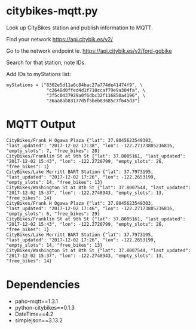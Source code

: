 # citybikes-mqtt.py
Look up CityBikes station and publish information to MQTT.

Find your network
https://api.citybik.es/v2/

Go to the network endpoint ie.
https://api.citybik.es/v2/ford-gobike

Search for that station, note IDs.

Add IDs to myStations list:
```
myStations = ["8302e5d11a6c84bac27a774de41474f9", \
               "c2648d0ffed4d1f710ccaf79e9a304fa", \
               "3f5c0437929a0f6dbc32f116850a4196", \
               "36aa8ab83177d5f5beb83685c7f645d3"]
```

# MQTT Output
```
CityBikes/Frank H Ogawa Plaza {"lat": 37.8045623549303, "last_updated": "2017-12-02 17:38", "lon": -122.27173805236816, "empty_slots": 7, "free_bikes": 28}
CityBikes/Franklin St at 9th St {"lat": 37.8005161, "last_updated": "2017-12-02 15:43", "lon": -122.2720799, "empty_slots": 26, "free_bikes": 1}
CityBikes/Lake Merritt BART Station {"lat": 37.7973195, "last_updated": "2017-12-02 17:26", "lon": -122.2653199, "empty_slots": 14, "free_bikes": 13}
CityBikes/Washington St at 8th St {"lat": 37.8007544, "last_updated": "2017-12-02 15:37", "lon": -122.2748943, "empty_slots": 13, "free_bikes": 14}
CityBikes/Frank H Ogawa Plaza {"lat": 37.8045623549303, "last_updated": "2017-12-02 17:46", "lon": -122.27173805236816, "empty_slots": 6, "free_bikes": 29}
CityBikes/Franklin St at 9th St {"lat": 37.8005161, "last_updated": "2017-12-02 15:43", "lon": -122.2720799, "empty_slots": 26, "free_bikes": 1}
CityBikes/Lake Merritt BART Station {"lat": 37.7973195, "last_updated": "2017-12-02 17:26", "lon": -122.2653199, "empty_slots": 14, "free_bikes": 13}
CityBikes/Washington St at 8th St {"lat": 37.8007544, "last_updated": "2017-12-02 15:37", "lon": -122.2748943, "empty_slots": 13, "free_bikes": 14}
```
# Dependencies
* paho-mqtt==1.3.1
* python-citybikes==0.1.3
* DateTime==4.2
* simplejson==3.13.2
